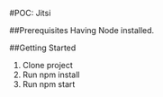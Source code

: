 #POC: Jitsi

##Prerequisites
Having Node installed.

##Getting Started
1. Clone project
2. Run npm install
3. Run npm start
